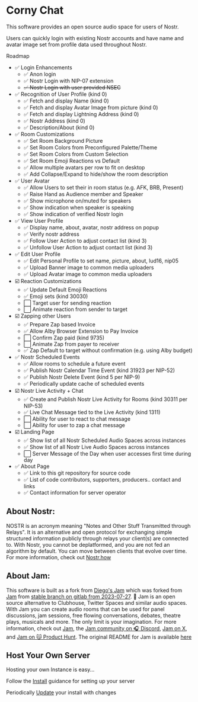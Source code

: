 # Corny Chat

This software provides an open source audio space for users of Nostr.

Users can quickly login with existing Nostr accounts and have name and avatar image set from profile data used throughout Nostr.

Roadmap

- ✅ Login Enhancements
  - ✅ Anon login
  - ✅ Nostr Login with NIP-07 extension
  - ~~✅ Nostr Login with user provided NSEC~~
- ✅ Recognition of User Profile (kind 0)
  - ✅ Fetch and display Name (kind 0)
  - ✅ Fetch and display Avatar Image from picture (kind 0)
  - ✅ Fetch and display Lightning Address (kind 0)
  - ✅ Nostr Address (kind 0)
  - ✅ Description/About (kind 0)
- ✅ Room Customizations
  - ✅ Set Room Background Picture
  - ✅ Set Room Colors from Preconfigured Palette/Theme
  - ✅ Set Room Colors from Custom Selection
  - ✅ Set Room Emoji Reactions vs Default
  - ✅ Allow multiple avatars per row to fit on desktop
  - ✅ Add Collapse/Expand to hide/show the room description
- ✅ User Avatar
  - ✅ Allow Users to set their in room status (e.g. AFK, BRB, Present)
  - ✅ Raise Hand as Audience member and Speaker
  - ✅ Show microphone on/muted for speakers
  - ✅ Show indication when speaker is speaking
  - ✅ Show indication of verified Nostr login
- ✅ View User Profile
  - ✅ Display name, about, avatar, nostr address on popup
  - ✅ Verify nostr address
  - ✅ Follow User Action to adjust contact list (kind 3)
  - ✅ Unfollow User Action to adjust contact list (kind 3)
- ✅ Edit User Profile
  - ✅ Edit Personal Profile to set name, picture, about, lud16, nip05
  - ✅ Upload Banner image to common media uploaders
  - ✅ Upload Avatar image to common media uploaders
- ☑️ Reaction Customizations
  - ✅ Update Default Emoji Reactions
  - ✅ Emoji sets (kind 30030)
  - ⬜ Target user for sending reaction
  - ⬜ Animate reaction from sender to target
- ☑️ Zapping other Users
  - ✅ Prepare Zap based Invoice
  - ✅ Allow Alby Browser Extension to Pay Invoice
  - ⬜ Confirm Zap paid (kind 9735)
  - ⬜ Animate Zap from payer to receiver
  - ✅ Zap Default to target without confirmation (e.g. using Alby budget)
- ✅ Nostr Scheduled Events
  - ✅ Allow rooms to schedule a future event
  - ✅ Publish Nostr Calendar Time Event (kind 31923 per NIP-52)
  - ✅ Publish Nostr Delete Event (kind 5 per NIP-9) 
  - ✅ Periodically update cache of scheduled events
- ☑️ Nostr Live Activity + Chat
  - ✅ Create and Publish Nostr Live Activity for Rooms (kind 30311 per NIP-53)
  - ✅ Live Chat Message tied to the Live Activity (kind 1311)
  - ⬜ Ability for user to react to chat message
  - ⬜ Ability for user to zap a chat message
- ☑️ Landing Page
  - ✅ Show list of all Nostr Scheduled Audio Spaces across instances
  - ✅ Show list of all Nostr Live Audio Spaces across instances
  - ⬜ Server Message of the Day when user accesses first time during day
- ✅ About Page
  - ✅ Link to this git repository for source code
  - ✅ List of code contributors, supporters, producers.. contact and links
  - ✅ Contact information for server operator

## About Nostr:

NOSTR is an acronym meaning "Notes and Other Stuff Transmitted through Relays". It is an alternative and open protocol for exchanging simple structured information publicly through relays your client(s) are connected to.  With Nostr, you cannot be deplatformed, and you are not fed an algorithm by default.  You can move between clients that evolve over time. For more information, check out [Nostr.how](https://nostr.how/en/what-is-nostr)

## About Jam:

This software is built as a fork from [Diego's Jam](https://github.com/diamsa/jam) which was forked from [Jam](https://gitlab.com/jam-systems/jam.git) from [stable branch on gitlab from 2023-07-27](https://gitlab.com/jam-systems/jam/-/commit/578afaf1d34c0422c153b68f5e8eb09610872bb6). 🍓 Jam is an open source alternative to Clubhouse, Twitter Spaces and similar audio spaces. With Jam you can create audio rooms that can be used for panel discussions, jam sessions, free flowing conversations, debates, theatre plays, musicals and more. The only limit is your imagination. For more information, check out [Jam](https://gitlab.com/jam-systems/jam.git), the [Jam community on 🎧 Discord](https://discord.gg/BfakmCuXSX), [Jam on X](https://twitter.com/jam_systems), and [Jam on 😽 Product Hunt](https://www.producthunt.com/posts/jam-d17ff3cc-556c-4c17-8140-5211cb1cd81f). The original README for Jam is available [here](JAM-README.md)

## Host Your Own Server

Hosting your own Instance is easy...

Follow the [Install](INSTALL.md) guidance for setting up your server

Periodically [Update](UPDATE.md) your install with changes



